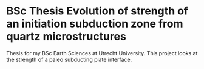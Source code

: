 # BSc Thesis Evolution of strength of an initiation subduction zone from quartz microstructures

Thesis for my BSc Earth Sciences at Utrecht University. This project looks at the strength of a paleo subducting plate interface. 


